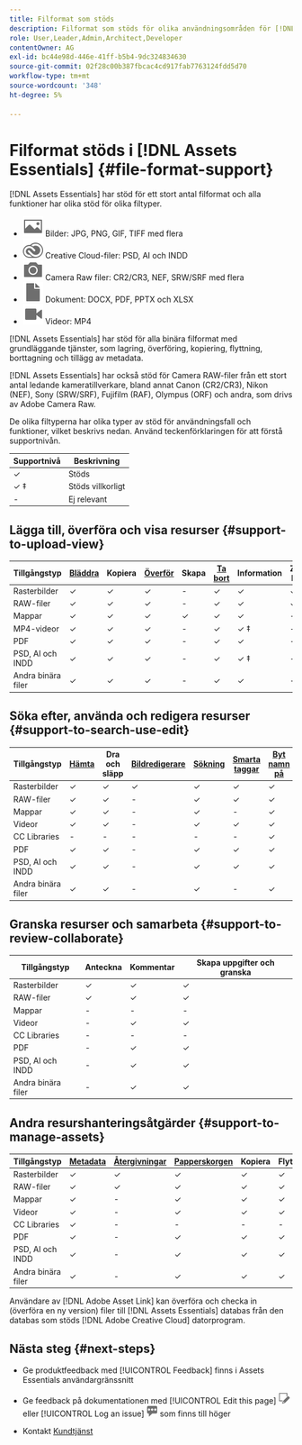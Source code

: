 ```yaml
---
title: Filformat som stöds
description: Filformat som stöds för olika användningsområden för [!DNL Assets Essentials]
role: User,Leader,Admin,Architect,Developer
contentOwner: AG
exl-id: bc44e98d-446e-41ff-b5b4-9dc324834630
source-git-commit: 02f28c00b387fbcac4cd917fab7763124fdd5d70
workflow-type: tm+mt
source-wordcount: '348'
ht-degree: 5%

---
```


# Filformat stöds i [!DNL Assets Essentials] {#file-format-support}

[!DNL Assets Essentials] har stöd för ett stort antal filformat och alla funktioner har olika stöd för olika filtyper.

* ![ikon för bildfiltyp](assets/image-icon.svg) Bilder: JPG, PNG, GIF, TIFF med flera
* ![creative cloudType, ikon](assets/creative-cloud-files.svg) Creative Cloud-filer: PSD, AI och INDD
* ![ikon för kameratyp](assets/camera-icon.svg) Camera Raw filer: CR2/CR3, NEF, SRW/SRF med flera
* ![ikon för dokumentfiltyp](assets/document-icon.svg) Dokument: DOCX, PDF, PPTX och XLSX
* ![ikon för videofiltyp](assets/video-icon.svg) Videor: MP4

[!DNL Assets Essentials] har stöd för alla binära filformat med grundläggande tjänster, som lagring, överföring, kopiering, flyttning, borttagning och tillägg av metadata.

[!DNL Assets Essentials] har också stöd för Camera RAW-filer från ett stort antal ledande kameratillverkare, bland annat Canon (CR2/CR3), Nikon (NEF), Sony (SRW/SRF), Fujifilm (RAF), Olympus (ORF) och andra, som drivs av Adobe Camera Raw.

De olika filtyperna har olika typer av stöd för användningsfall och funktioner, vilket beskrivs nedan. Använd teckenförklaringen för att förstå supportnivån.

| Supportnivå | Beskrivning |
|-------------------|-------------------------|
| ✓ | Stöds |
| ✓ ‡ | Stöds villkorligt |
| - | Ej relevant |

## Lägga till, överföra och visa resurser {#support-to-upload-view}

<!-- TBD: For AEM, AI files require the PDF option to be selected when saving the AI file.
-->

| Tillgångstyp | [Bläddra](/help/navigate-view.md) | Kopiera | [Överför](/help/add-delete.md) | Skapa | [Ta bort](/help/add-delete.md#delete-assets) | Information | Zooma bilden | [Senast visade](/help/navigate-view.md) |
|-------------------|----------|----------|----------|----------|----------|-------------------|------------|-----------------|
| Rasterbilder | ✓ | ✓ | ✓ | - | ✓ | ✓ | ✓ | ✓ |
| RAW-filer | ✓ | ✓ | ✓ | - | ✓ | ✓ | ✓ | ✓ |
| Mappar | ✓ | ✓ | ✓ | ✓ | ✓ | ✓ | - | - |
| MP4-videor | ✓ | ✓ | ✓ | - | ✓ | ✓ ‡ | - | ✓ |
| PDF | ✓ | ✓ | ✓ | - | ✓ | ✓ | - | ✓ |
| PSD, AI och INDD | ✓ | ✓ | ✓ | - | ✓ | ✓ ‡ | - | ✓ |
| Andra binära filer | ✓ | ✓ | ✓ | - | ✓ | ✓ | - | ✓ |

<!-- Hiding CC Libraries (considered beta) as per PM feedback.
| CC Libraries  | &#10003; | &minus;  | &#10003; | &#10003; | &#10003; | &#10003; | &minus;    | &minus;         |
-->

## Söka efter, använda och redigera resurser {#support-to-search-use-edit}

| Tillgångstyp | [Hämta](/help/manage-organize.md#download) | Dra och släpp | [Bildredigerare](/help/edit-images.md) | [Sökning](/help/search.md) | [Smarta taggar](/help/metadata.md#tags) | [Byt namn på](/help/manage-organize.md) | [Versioner](/help/manage-organize.md#versions-of-assets) |
|---------------|----------|---------------|--------------|----------|------------|----------|----------|
| Rasterbilder | ✓ | ✓ | ✓ | ✓ | ✓ | ✓ | ✓ |
| RAW-filer | ✓ | ✓ | - | ✓ | ✓ | ✓ | ✓ | ✓ |
| Mappar | ✓ | ✓ | - | ✓ | - | ✓ | ✓ |
| Videor | ✓ | ✓ | - | ✓ | ✓ | ✓ | ✓ |
| CC Libraries | - | - | - | - | - | ✓ | ✓ |
| PDF | ✓ | ✓ | - | ✓ | ✓ | ✓ | ✓ |
| PSD, AI och INDD | ✓ | ✓ | - | ✓ | ✓ | ✓ | ✓ |
| Andra binära filer | ✓ | ✓ | - | ✓ | - | ✓ | ✓ |


## Granska resurser och samarbeta {#support-to-review-collaborate}

| Tillgångstyp | Anteckna | Kommentar | Skapa uppgifter och granska |
|---------------|----------|----------|-------------------------|
| Rasterbilder | ✓ | ✓ | ✓ |
| RAW-filer | ✓ | ✓ | ✓ |
| Mappar | - | - | - |
| Videor | - | ✓ | ✓ |
| CC Libraries | - | - | - |
| PDF | - | ✓ | ✓ |
| PSD, AI och INDD | - | ✓ | ✓ |
| Andra binära filer | - | ✓ | ✓ |

## Andra resurshanteringsåtgärder {#support-to-manage-assets}

| Tillgångstyp | [Metadata](/help/metadata.md) | [Återgivningar](/help/add-delete.md#renditions) | [Papperskorgen](/help/add-delete.md#delete-assets) | Kopiera | Flytta |
|---------------|-------------------|------------|----------|----------|----------|
| Rasterbilder | ✓ | ✓ | ✓ | ✓ | ✓ |
| RAW-filer | ✓ | ✓ | ✓ | ✓ | ✓ |
| Mappar | ✓ | - | ✓ | ✓ | ✓ |
| Videor | ✓ | - | ✓ | ✓ | ✓ |
| CC Libraries | ✓ | - | - | - | - |
| PDF | ✓ | - | ✓ | ✓ | ✓ |
| PSD, AI och INDD | ✓ | - | ✓ | ✓ | ✓ |
| Andra binära filer | ✓ | - | ✓ | ✓ | ✓ |

Användare av [!DNL Adobe Asset Link] kan överföra och checka in (överföra en ny version) filer till [!DNL Assets Essentials] databas från den databas som stöds [!DNL Adobe Creative Cloud] datorprogram.

<!-- TBD: Saving the template table separately for later use.
| Asset type    | Features |
|---------------|----------|
| Raster images |          |
| Folders       |          |
| Videos        |          |
| CC Libraries  |          |
| PDF files     |          |
| PSD           |          |
| AI            |          |
| INDD          |          |

>[!MORELIKETHIS]
>
>* []()
-->

## Nästa steg {#next-steps}

* Ge produktfeedback med [!UICONTROL Feedback] finns i Assets Essentials användargränssnitt

* Ge feedback på dokumentationen med [!UICONTROL Edit this page] ![redigera sidan](assets/do-not-localize/edit-page.png) eller [!UICONTROL Log an issue] ![skapa ett GitHub-problem](assets/do-not-localize/github-issue.png) som finns till höger

* Kontakt [Kundtjänst](https://experienceleague.adobe.com/?support-solution=General#support)

